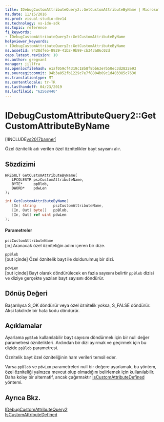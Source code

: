 ```yaml
---
title: IDebugCustomAttributeQuery2::GetCustomAttributeByName | Microsoft Docs
ms.date: 11/15/2016
ms.prod: visual-studio-dev14
ms.technology: vs-ide-sdk
ms.topic: reference
f1_keywords:
- IDebugCustomAttributeQuery2::GetCustomAttributeByName
helpviewer_keywords:
- IDebugCustomAttributeQuery2::GetCustomAttributeByName
ms.assetid: 7428dfeb-8929-41b2-9b99-cb343a86c02d
caps.latest.revision: 10
ms.author: gregvanl
manager: jillfra
ms.openlocfilehash: e1af059cf4319c18b8f8bb63e7b50ec3d2822e93
ms.sourcegitcommit: 94b3a052fb1229c7e7f8804b09c1d403385c7630
ms.translationtype: MT
ms.contentlocale: tr-TR
ms.lasthandoff: 04/23/2019
ms.locfileid: "62568440"
---
```

# <a name="idebugcustomattributequery2getcustomattributebyname"></a>IDebugCustomAttributeQuery2::GetCustomAttributeByName
[!INCLUDE[vs2017banner](../../../includes/vs2017banner.md)]

Özel öznitelik adı verilen özel öznitelikler bayt sayısını alır.  
  
## <a name="syntax"></a>Sözdizimi  
  
```cpp#  
HRESULT GetCustomAttributeByName(   
   LPCOLESTR pszCustomAttributeName,  
   BYTE*     ppBlob,  
   DWORD*    pdwLen  
);  
```  
  
```csharp  
int GetCustomAttributeByName(  
   [In] string        pszCustomAttributeName,   
   [In, Out] byte[]   ppBlob,   
   [In, Out] ref uint pdwLen  
);  
```  
  
#### <a name="parameters"></a>Parametreler  
 `pszCustomAttributeName`  
 [in] Aranacak özel özniteliğin adını içeren bir dize.  
  
 `ppBlob`  
 [out içinde] Özel öznitelik bayt ile doldurulmuş bir dizi.  
  
 `pdwLen`  
 [out içinde] Bayt olarak döndürülecek en fazla sayısını belirtir `ppBlob` dizisi ve diziye gerçekte yazılan bayt sayısını döndürür.  
  
## <a name="return-value"></a>Dönüş Değeri  
 Başarılıysa S_OK döndürür veya özel öznitelik yoksa, S_FALSE döndürür. Aksi takdirde bir hata kodu döndürür.  
  
## <a name="remarks"></a>Açıklamalar  
 Ayarlama `ppBlob` kullanılabilir bayt sayısını döndürmek için bir null değer parametresi öznitelikleri. Ardından bir dizi ayırmak ve geçirmek için bu dizide `ppBlob` parametresi.  
  
 Öznitelik bayt özel özniteliğinin ham verileri temsil eder.  
  
 Varsa `ppBlob` ve `pdwLen` parametreleri null bir değere ayarlamak, bu yöntem, özel özniteliği yalnızca mevcut olup olmadığını belirlemek için kullanılabilir. Daha kolay bir alternatif, ancak çağırmaktır [IsCustomAttributeDefined](../../../extensibility/debugger/reference/idebugcustomattributequery2-iscustomattributedefined.md) yöntemi.  
  
## <a name="see-also"></a>Ayrıca Bkz.  
 [IDebugCustomAttributeQuery2](../../../extensibility/debugger/reference/idebugcustomattributequery2.md)   
 [IsCustomAttributeDefined](../../../extensibility/debugger/reference/idebugcustomattributequery2-iscustomattributedefined.md)
